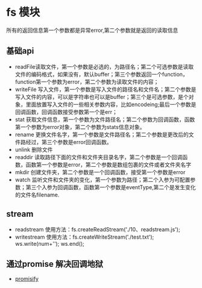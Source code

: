 # fs 模块
所有的返回信息第一个参数都是异常error,第二个参数就是返回的读取信息

## 基础api
- readFile读取文件，第一个参数是必选的，为路径名；第二个可选参数是读取文件的编码格式，如果没有，默认buffer；第三个参数返回一个function，function第一个参数为error，第二个参数为读取文件的内容；
- writeFile 写入文件，第一个参数是写入文件的路径名和文件名；第二个参数是写入文件的内容，可以是字符串也可以是buffer；第三个是可选参数，是个对象，里面放置写入文件的一些相关参数内容，比如encodeing;最后一个参数是回调函数，回调函数接受参数第一个是err；
- stat 获取文件信息，第一个参数为文件路径名；第二个参数为回调函数，函数第一个参数为error对象，第二个参数为stats信息对象。
- rename 更换文件名字，第一个参数是文件路径名；第二个参数是更改后的文件路经过，第三个参数是error回调函数。
- unlink 删除文件
- readdir 读取路径下面的文件和文件夹目录名字，第二个参数是一个回调函数，函数第一个参数是error，第二个参数是数组包裹的文件或者文件夹名字
- mkdir 创建文件夹，第二个参数是一个回调函数，接受第一个参数是error
- watch 监听文件和文件夹的变化，第一个参数为路径；第二个入参为可配置参数；第三个入参为回调函数，函数第一个参数是eventType,第二个是发生变化的文件名filename.

## stream
- readstream 使用方法：fs.createReadStream('./10、readstream.js');
- writestream 使用方法：fs.createWriteStream('./test.txt');  ws.write(num+''); ws.end();

## 通过promise 解决回调地狱
- [promisify](./12、promisify.js)